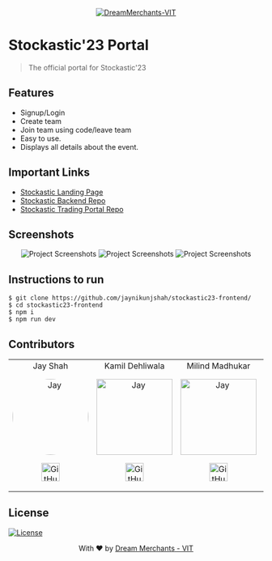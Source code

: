 <p align="center"><a href="https://dreammerchantsvit.com/" target="_blank"><img src="https://i.ibb.co/jTfpkjG/stockastic-logo.png" title="Dreammerchants-VIT" alt="DreamMerchants-VIT"></a>
</p>

# Stockastic'23 Portal

> <Subtitle>
> The official portal for Stockastic'23
<!-- 
---
[![DOCS](https://img.shields.io/badge/Documentation-see%20docs-green?style=flat-square&logo=appveyor)](INSERT_LINK_FOR_DOCS_HERE) 
  [![UI ](https://img.shields.io/badge/User%20Interface-Link%20to%20UI-orange?style=flat-square&logo=appveyor)](INSERT_UI_LINK_HERE) -->

## Features
- Signup/Login
- Create team
- Join team using code/leave team
- Easy to use.
- Displays all details about the event.
	
## Important Links
- [Stockastic Landing Page](https://stockastic.dreammerchantsvit.com/)
- [Stockastic Backend Repo](https://github.com/jaynikunjshah/stockastic23-backend/)
- [Stockastic  Trading Portal Repo](https://stockastic-trading-portal-eight.vercel.app/)

## Screenshots
<p align="center">
<img src="https://i.ibb.co/XJVY8fh/2023-07-16.png" alt="Project Screenshots" >

<img src="https://i.ibb.co/pvKkVg5/2023-07-16-2.png" alt="Project Screenshots" >

<img src="https://i.ibb.co/Mhtqx7S/2023-07-16-1.png" alt="Project Screenshots">


</p>

## Instructions to run
```
$ git clone https://github.com/jaynikunjshah/stockastic23-frontend/
$ cd stockastic23-frontend
$ npm i
$ npm run dev
```

## Contributors
<table>
<tr align="center">

<td>Jay Shah
	<p align="center">
		<img src = "https://avatars.githubusercontent.com/jaynikunjshah" width="150" height="150" alt="Jay" style="border-radius: 50%">
	</p>
	<p align="center">
		<a href = "https://github.com/jaynikunjshah"><img src = "http://www.iconninja.com/files/241/825/211/round-collaboration-social-github-code-circle-network-icon.svg" width="36" height = "36" alt="GitHub"/></a>
	</p>
</td>

<td>Kamil Dehliwala
	<p align="center">
		<img src = "https://avatars.githubusercontent.com/kamil26300" width="150" height="150" alt="Jay">
	</p>
	<p align="center">
		<a href = "https://github.com/kamil26300"><img src = "http://www.iconninja.com/files/241/825/211/round-collaboration-social-github-code-circle-network-icon.svg" width="36" height = "36" alt="GitHub"/></a>
	</p>
</td>

<td>Milind Madhukar
	<p align="center">
		<img src = "https://avatars.githubusercontent.com/milindmadhukar" width="150" height="150" alt="Jay">
	</p>
	<p align="center">
		<a href = "https://github.com/milindmadhukar"><img src = "http://www.iconninja.com/files/241/825/211/round-collaboration-social-github-code-circle-network-icon.svg" width="36" height = "36" alt="GitHub"/></a>
	</p>
</td>

<td>Shashank
	<p align="center">
		<img src = "https://avatars.githubusercontent.com/shashank651156" width="150" height="150" alt="Jay">
	</p>
	<p align="center">
		<a href = "https://github.com/shashank651156"><img src = "http://www.iconninja.com/files/241/825/211/round-collaboration-social-github-code-circle-network-icon.svg" width="36" height = "36" alt="GitHub"/></a>
	</p>
</td>

<td>Shantanu Khosla
	<p align="center">
		<img src = "https://avatars.githubusercontent.com/shantanu1805" width="150" height="150" alt="Jay">
	</p>
	<p align="center">
		<a href = "https://github.com/shantanu1805"><img src = "http://www.iconninja.com/files/241/825/211/round-collaboration-social-github-code-circle-network-icon.svg" width="36" height = "36" alt="GitHub"/></a>
	</p>
</td>

</tr>
</table>

## License
[![License](http://img.shields.io/:license-mit-blue.svg?style=flat-square)](http://badges.mit-license.org)

<p align="center">
	With ❤️ by <a href="https://dreammerchantsvit.com/ target="_blank">Dream Merchants - VIT</a>
</p>
